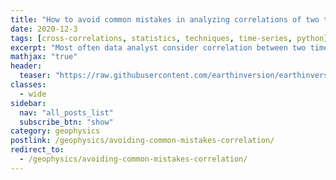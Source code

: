 ```yaml
---
title: "How to avoid common mistakes in analyzing correlations of two time-series"
date: 2020-12-3
tags: [cross-correlations, statistics, techniques, time-series, python]
excerpt: "Most often data analyst consider correlation between two time-series as a causation effect. Two time-series are correlated that does not imply that one causes the other."
mathjax: "true"
header:
  teaser: "https://raw.githubusercontent.com/earthinversion/earthinversion-images/main/images/avoiding-common-mistakes/fig3.jpg"
classes:
  - wide
sidebar:
  nav: "all_posts_list"
  subscribe_btn: "show"
category: geophysics
postlink: /geophysics/avoiding-common-mistakes-correlation/
redirect_to:
  - /geophysics/avoiding-common-mistakes-correlation/
---
```


